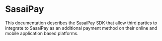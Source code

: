 # SasaiPay
This documentation describes the SasaiPay SDK that allow third parties to integrate to SasaiPay as an additional payment method on their online and mobile application based platforms.
